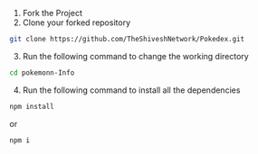 1. Fork the Project
2. Clone your forked repository

```sh
git clone https://github.com/TheShiveshNetwork/Pokedex.git
```

3. Run the following command to change the working directory

```sh
cd pokemonn-Info
```

4. Run the following command to install all the dependencies

```sh
npm install
```

or

```sh
npm i
```
